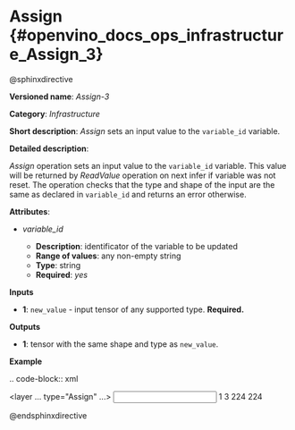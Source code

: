 # Assign {#openvino_docs_ops_infrastructure_Assign_3}

@sphinxdirective

**Versioned name**: *Assign-3*

**Category**: *Infrastructure*

**Short description**: *Assign* sets an input value to the ``variable_id`` variable.

**Detailed description**:

*Assign* operation sets an input value to the ``variable_id`` variable. This value will be returned by *ReadValue* operation on next infer if variable was not reset.
The operation checks that the type and shape of the input are the same as
declared in ``variable_id`` and returns an error otherwise.

**Attributes**:

  * *variable_id*
  
    * **Description**: identificator of the variable to be updated
    * **Range of values**: any non-empty string
    * **Type**: string
    * **Required**: *yes*

**Inputs**

  * **1**: ``new_value`` - input tensor of any supported type. **Required.**

**Outputs**

  * **1**: tensor with the same shape and type as ``new_value``.

**Example**

.. code-block:: xml
   
   <layer ... type="Assign" ...>
       <data variable_id="lstm_state_1"/>
       <input>
           <port id="0">
               <dim>1</dim>
               <dim>3</dim>
               <dim>224</dim>
               <dim>224</dim>
           </port>
       </input>
   </layer>

@endsphinxdirective

